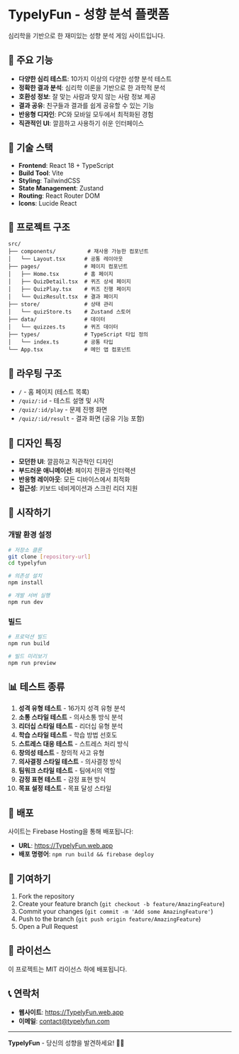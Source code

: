 # TypelyFun - 성향 분석 플랫폼

심리학을 기반으로 한 재미있는 성향 분석 게임 사이트입니다.

## 🌟 주요 기능

- **다양한 심리 테스트**: 10가지 이상의 다양한 성향 분석 테스트
- **정확한 결과 분석**: 심리학 이론을 기반으로 한 과학적 분석
- **호환성 정보**: 잘 맞는 사람과 맞지 않는 사람 정보 제공
- **결과 공유**: 친구들과 결과를 쉽게 공유할 수 있는 기능
- **반응형 디자인**: PC와 모바일 모두에서 최적화된 경험
- **직관적인 UI**: 깔끔하고 사용하기 쉬운 인터페이스

## 🚀 기술 스택

- **Frontend**: React 18 + TypeScript
- **Build Tool**: Vite
- **Styling**: TailwindCSS
- **State Management**: Zustand
- **Routing**: React Router DOM
- **Icons**: Lucide React

## 📁 프로젝트 구조

```
src/
├── components/          # 재사용 가능한 컴포넌트
│   └── Layout.tsx      # 공통 레이아웃
├── pages/              # 페이지 컴포넌트
│   ├── Home.tsx        # 홈 페이지
│   ├── QuizDetail.tsx  # 퀴즈 상세 페이지
│   ├── QuizPlay.tsx    # 퀴즈 진행 페이지
│   └── QuizResult.tsx  # 결과 페이지
├── store/              # 상태 관리
│   └── quizStore.ts    # Zustand 스토어
├── data/               # 데이터
│   └── quizzes.ts      # 퀴즈 데이터
├── types/              # TypeScript 타입 정의
│   └── index.ts        # 공통 타입
└── App.tsx             # 메인 앱 컴포넌트
```

## 🎯 라우팅 구조

- `/` - 홈 페이지 (테스트 목록)
- `/quiz/:id` - 테스트 설명 및 시작
- `/quiz/:id/play` - 문제 진행 화면
- `/quiz/:id/result` - 결과 화면 (공유 기능 포함)

## 🎨 디자인 특징

- **모던한 UI**: 깔끔하고 직관적인 디자인
- **부드러운 애니메이션**: 페이지 전환과 인터랙션
- **반응형 레이아웃**: 모든 디바이스에서 최적화
- **접근성**: 키보드 네비게이션과 스크린 리더 지원

## 🚀 시작하기

### 개발 환경 설정

```bash
# 저장소 클론
git clone [repository-url]
cd typelyfun

# 의존성 설치
npm install

# 개발 서버 실행
npm run dev
```

### 빌드

```bash
# 프로덕션 빌드
npm run build

# 빌드 미리보기
npm run preview
```

## 📊 테스트 종류

1. **성격 유형 테스트** - 16가지 성격 유형 분석
2. **소통 스타일 테스트** - 의사소통 방식 분석
3. **리더십 스타일 테스트** - 리더십 유형 분석
4. **학습 스타일 테스트** - 학습 방법 선호도
5. **스트레스 대응 테스트** - 스트레스 처리 방식
6. **창의성 테스트** - 창의적 사고 유형
7. **의사결정 스타일 테스트** - 의사결정 방식
8. **팀워크 스타일 테스트** - 팀에서의 역할
9. **감정 표현 테스트** - 감정 표현 방식
10. **목표 설정 테스트** - 목표 달성 스타일

## 🔗 배포

사이트는 Firebase Hosting을 통해 배포됩니다:
- **URL**: https://TypelyFun.web.app
- **배포 명령어**: `npm run build && firebase deploy`

## 🤝 기여하기

1. Fork the repository
2. Create your feature branch (`git checkout -b feature/AmazingFeature`)
3. Commit your changes (`git commit -m 'Add some AmazingFeature'`)
4. Push to the branch (`git push origin feature/AmazingFeature`)
5. Open a Pull Request

## 📝 라이선스

이 프로젝트는 MIT 라이선스 하에 배포됩니다.

## 📞 연락처

- **웹사이트**: https://TypelyFun.web.app
- **이메일**: contact@typelyfun.com

---

**TypelyFun** - 당신의 성향을 발견하세요! 🧠✨ 